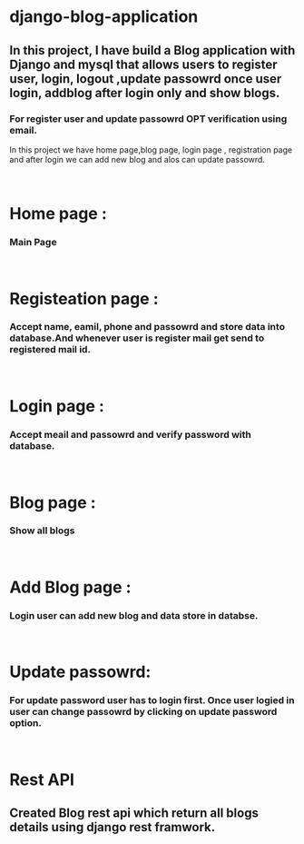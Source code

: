 # django-blog-application
## In this project, I have build a Blog application with Django and mysql that allows users to register user, login, logout ,update passowrd once user login, addblog after login only and show blogs. 
### For register user and update passowrd OPT verification using email.
<p>In this project we have home page,blog page, login page  , registration page and after login we can add new blog and alos can  update passowrd.</p><br>
<h1>Home page :</h1> <h3>Main Page</h3><br> 
<h1>Registeation page :</h1> <h3>Accept name, eamil, phone and passowrd and store data into database.And whenever user is register mail get send to registered mail id.</h3><br>
<h1>Login page :</h1> <h3> Accept meail and passowrd and verify password with database. </h3><br> 
<h1>Blog page :</h1> <h3> Show all blogs </h3><br> 
<h1>Add Blog page :</h1> <h3> Login user can add new blog and data store in databse. </h3><br> 
<h1>Update passowrd:</h1><h3> For update password user has to login first. Once user logied in user can change passowrd by clicking on update password option.</h3><br>

# Rest API
## Created Blog rest api which return all blogs details using django rest framwork.

